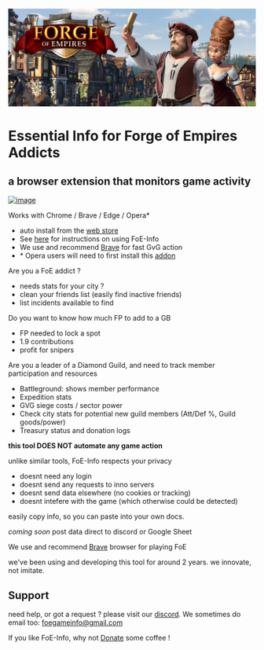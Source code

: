 ![Image](/images/foebanner.jpg)

# Essential Info for Forge of Empires Addicts

## a browser extension that monitors game activity



[![image](https://storage.googleapis.com/chrome-gcs-uploader.appspot.com/image/WlD8wC6g8khYWPJUsQceQkhXSlv1/tbyBjqi7Zu733AAKA5n4.png)](https://chrome.google.com/webstore/detail/foe-info/clifeblhbipgjjlngahknaagkkikfhmo)

Works with Chrome / Brave / Edge / Opera*
 - auto install from the [web store](https://chrome.google.com/webstore/detail/foe-info/clifeblhbipgjjlngahknaagkkikfhmo)
 - See [here](https://github.com/FoE-Info/FoE-Info.github.io/wiki/How-to-start-using-FoE-Info) for instructions on using FoE-Info
 - We use and recommend [Brave](https://brave.com/foe988) for fast GvG action
 - \* Opera users will need to first install this [addon](https://addons.opera.com/en/extensions/details/install-chrome-extensions/)

Are you a FoE addict ?
- needs stats for your city ?
- clean your friends list (easily find inactive friends)
- list incidents available to find

Do you want to know how much FP to add to a GB
- FP needed to lock a spot
- 1.9 contributions
- profit for snipers

Are you a leader of a Diamond Guild, and need to track member participation and resources
- Battleground: shows member performance
- Expedition stats
- GVG siege costs / sector power
- Check city stats for potential new guild members (Att/Def %, Guild goods/power)
- Treasury status and donation logs

**this tool DOES NOT automate any game action**

unlike similar tools, FoE-Info respects your privacy
- doesnt need any login
- doesnt send any requests to inno servers
- doesnt send data elsewhere (no cookies or tracking)
- doesnt intefere with the game (which otherwise could be detected)

easily copy info, so you can paste into your own docs.

*coming soon* post data direct to discord or Google Sheet

We use and recommend [Brave](https://brave.com/foe988) browser for playing FoE

we've been using and developing this tool for around 2 years. we innovate, not imitate.

## Support 

need help, or got a request ? please visit our [discord](https://discord.gg/9Mgn6UR). We sometimes do email too: foegameinfo@gmail.com

If you like FoE-Info, why not [Donate](https://paypal.me/pools/c/8rhGhGLUCc) some coffee !
